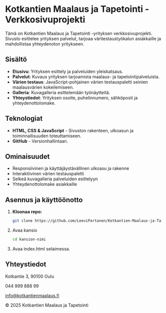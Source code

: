 # Kotkantien Maalaus ja  Tapetointi - Verkkosivuprojekti

Tämä on Kotkantien Maalaus ja Tapetointi -yrityksen verkkosivuprojekti. Sivusto esittelee yrityksen palvelut, tarjoaa väritestaustyökalun asiakkaille ja mahdollistaa yhteydenoton yritykseen.

## Sisältö
- **Etusivu**: Yrityksen esittely ja palveluiden yleiskatsaus.
- **Palvelut**: Kuvaus yrityksen tarjoamista maalaus- ja tapetointipalveluista.
- **Värien testaus**: JavaScript-pohjainen värien testauspaletti seinien maalausvärien kokeilemiseen.
- **Galleria**: Kuvagalleria esittelemään työnäytteitä.
- **Yhteystiedot**: Yrityksen osoite, puhelinnumero, sähköposti ja yhteydenottolomake.

## Teknologiat
- **HTML, CSS & JavaScript** - Sivuston rakenteen, ulkoasun ja toiminnallisuuden toteuttamiseen.
- **GitHub** - Versionhallintaan.

## Ominaisuudet
- Responsiivinen ja käyttäjäystävällinen ulkoasu ja rakenne
- Interaktiivinen värien testauspaletti
- Selkeä kuvagalleria palveluiden esittelyyn
- Yhteydenottolomake asiakkaille

## Asennus ja käyttöönotto
1. **Kloonaa repo:**
   ```sh
   git clone https://github.com/LeeviPartanen/Kotkantien-Maalaus-ja-Tapetointi.git
2. Avaa kansio
   ```sh
   cd kansion-nimi
3. Avaa index.html selaimessa.

## Yhteystiedot
Kotkantie 3, 90100 Oulu

044 999 888 99

info@kotkantienmaalaus.fi

© 2025 Kotkantien Maalaus ja Tapetointi
